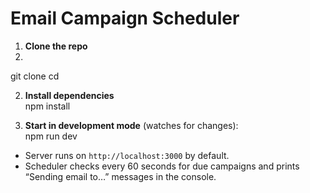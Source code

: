 # Email Campaign Scheduler

1. **Clone the repo**
2. 
git clone <url>
cd <url>

2. **Install dependencies**  
npm install

3. **Start in development mode** (watches for changes):  
npm run dev

- Server runs on `http://localhost:3000` by default.
- Scheduler checks every 60 seconds for due campaigns and prints “Sending email to…” messages in the console.
